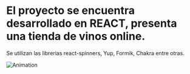 # El proyecto se encuentra desarrollado en REACT, presenta una tienda de vinos online.
Se utilizan las librerias react-spinners, Yup, Formik, Chakra entre otras.

![Animation](https://github.com/Rodymus/Tienda-de-Vinos-Alternativa/assets/61990609/5e33b80f-7f61-4b98-8c11-0257dc9cfb4e)
